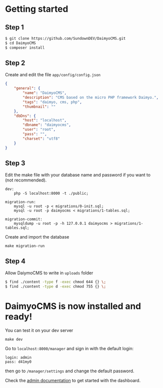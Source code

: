 # Getting started

## Step 1

~~~ bash
$ git clone https://github.com/SundownDEV/DaimyoCMS.git
$ cd DaimyoCMS
$ composer install
~~~

## Step 2

Create and edit the file ```app/config/config.json```

~~~ json
{
    "general": {
        "name": "DaimyoCMS",
        "description": "CMS based on the micro PHP framework Daimyo.",
        "tags": "daimyo, cms, php",
        "thumbnail": ""
    },
    "dbDns": {
        "host": "localhost",
        "dbname": "daimyocms",
        "user": "root",
        "pass": "",
        "charset": "utf8"
    }
}

~~~

## Step 3

Edit the make file with your database name and password if you want to (not recommended).

~~~
dev:
	php -S localhost:8000 -t ./public;

migration-run:
	mysql -u root -p < migrations/0-init.sql;
	mysql -u root -p daimyocms < migrations/1-tables.sql;

migration-commit:
	mysqldump -u root -p -h 127.0.0.1 daimyocms > migrations/1-tables.sql;
~~~

Create and import the database

~~~ mysql
make migration-run
~~~

## Step 4

Allow DaiymoCMS to write in ```uploads``` folder
~~~ bash
$ find ./content -type f -exec chmod 644 {} \;
$ find ./content -type d -exec chmod 755 {} \;
~~~

# DaimyoCMS is now installed and ready!

You can test it on your dev server
~~~
make dev
~~~

Go to ```localhost:8000/manager``` and sign in with the default login:

~~~
login: admin
pass: d41my0
~~~

then go to ```/manager/settings``` and change the default password.

Check the [admin documentation](/docs/AdminPanel.md) to get started with the dashboard.
